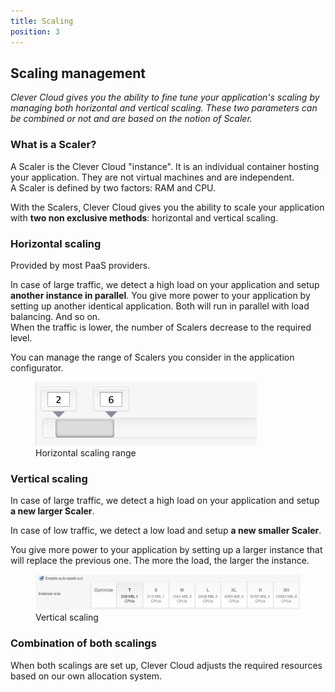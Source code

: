 ```yaml
---
title: Scaling
position: 3
---
```


## Scaling management

*Clever Cloud gives you the ability to fine tune your application's scaling by managing both horizontal and vertical scaling. These two parameters can be combined or not and are based on the notion of Scaler.*

### What is a Scaler?

A Scaler is the Clever Cloud "instance". It is an individual container hosting your application. They are not virtual machines and are independent.  
A Scaler is defined by two factors: RAM and CPU.  

With the Scalers, Clever Cloud gives you the ability to scale your application with <b>two non exclusive methods</b>: horizontal and vertical scaling.

### Horizontal scaling

Provided by most PaaS providers. 

In case of large traffic, we detect a high load on your application and setup <b>another instance in parallel</b>.
You give more power to your application by setting up another identical application. Both will run in parallel with load balancing. And so on.  
When the traffic is lower, the number of Scalers decrease to the required level.

You can manage the range of Scalers you consider in the application configurator.

<figure class="cc-content-img" style="width:355px">
  <a href="/assets/images/scaling_horizontal.png"><img src="/assets/images/scaling_horizontal.png"/></a>
  <figcaption>Horizontal scaling range</figcaption>
</figure>



### Vertical scaling

In case of large traffic, we detect a high load on your application and setup <b>a new larger Scaler</b>.  

In case of low traffic, we detect a low load and setup <b>a new smaller Scaler</b>.  

You give more power to your application by setting up a larger instance that will replace the previous one. The more the load, the larger the instance.

<figure class="cc-content-img">
  <a href="/assets/images/scaling_vertical.png"><img src="/assets/images/scaling_vertical.png"/></a>
  <figcaption>Vertical scaling</figcaption>
</figure>


### Combination of both scalings

When both scalings are set up, Clever Cloud adjusts the required resources based on our own allocation system.